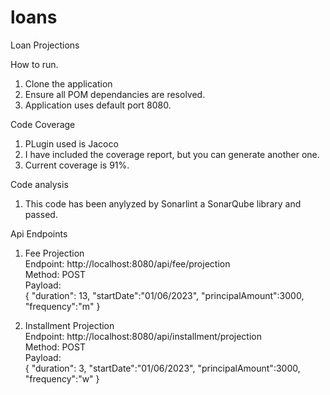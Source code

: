 # loans
Loan Projections

How to run.

1. Clone the application
2. Ensure all POM dependancies are resolved.
3. Application uses default port 8080.

Code Coverage
1. PLugin used is Jacoco
2. I have included the coverage report, but you can generate another one.
3. Current coverage is 91%.


Code analysis
1. This code has been anylyzed by Sonarlint a SonarQube library and passed.

Api Endpoints
   1. Fee Projection </br>
   Endpoint: http://localhost:8080/api/fee/projection </br>
   Method: POST </br>
   Payload: </br>
          {
           "duration": 13,
           "startDate":"01/06/2023",
            "principalAmount":3000,
           "frequency":"m"
           }

   3. Installment Projection </br>
   Endpoint: http://localhost:8080/api/installment/projection </br>
   Method: POST </br>
   Payload: </br>
           {
             "duration": 3,
             "startDate":"01/06/2023",
             "principalAmount":3000,
             "frequency":"w"
             }
   
